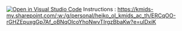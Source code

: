 [![Open in Visual Studio Code](https://classroom.github.com/assets/open-in-vscode-c66648af7eb3fe8bc4f294546bfd86ef473780cde1dea487d3c4ff354943c9ae.svg)](https://classroom.github.com/online_ide?assignment_repo_id=10246132&assignment_repo_type=AssignmentRepo)
Instructions : 
https://kmids-my.sharepoint.com/:w:/g/personal/heiko_ol_kmids_ac_th/ERCqOO-rGHZEpuxgGp7Af_oBNqOlcoYhoNwvTIrgzBbaKw?e=ulDxiK

